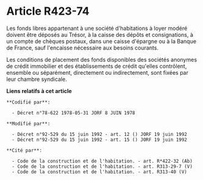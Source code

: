 # Article R423-74

Les fonds libres appartenant à une société d'habitations à loyer modéré doivent être déposés au Trésor, à la caisse des
dépôts et consignations, à un compte de chèques postaux, dans une caisse d'épargne ou à la Banque de France, sauf l'encaisse
nécessaire aux besoins courants.

Les conditions de placement des fonds disponibles des sociétés anonymes de crédit immobilier et des établissements de crédit
qu'elles contrôlent, ensemble ou séparément, directement ou indirectement, sont fixées par leur chambre syndicale.

**Liens relatifs à cet article**

	**Codifié par**:

	  - Décret n°78-622 1978-05-31 JORF 8 JUIN 1978

	**Modifié par**:

	  - Décret n°92-529 du 15 juin 1992 - art. 12 () JORF 19 juin 1992
	  - Décret n°92-529 du 15 juin 1992 - art. 15 () JORF 19 juin 1992

	**Cité par**:

	  - Code de la construction et de l'habitation. - art. R*422-32 (Ab)
	  - Code de la construction et de l'habitation. - art. R313-29-7 (V)
	  - Code de la construction et de l'habitation. - art. R313-40 (V)
